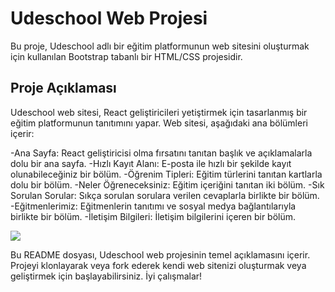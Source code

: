# Udeschool Web Projesi
Bu proje, Udeschool adlı bir eğitim platformunun web sitesini oluşturmak için kullanılan Bootstrap tabanlı bir HTML/CSS projesidir.
 ## Proje Açıklaması
 Udeschool web sitesi, React geliştiricileri yetiştirmek için tasarlanmış bir eğitim platformunun tanıtımını yapar. Web sitesi, aşağıdaki ana bölümleri içerir:

-Ana Sayfa: React geliştiricisi olma fırsatını tanıtan başlık ve açıklamalarla dolu bir ana sayfa.
-Hızlı Kayıt Alanı: E-posta ile hızlı bir şekilde kayıt olunabileceğiniz bir bölüm.
-Öğrenim Tipleri: Eğitim türlerini tanıtan kartlarla dolu bir bölüm.
-Neler Öğreneceksiniz: Eğitim içeriğini tanıtan iki bölüm.
-Sık Sorulan Sorular: Sıkça sorulan sorulara verilen cevaplarla birlikte bir bölüm.
-Eğitmenlerimiz: Eğitmenlerin tanıtımı ve sosyal medya bağlantılarıyla birlikte bir bölüm.
-İletişim Bilgileri: İletişim bilgilerini içeren bir bölüm.

![](/images/udeschool.gif)

Bu README dosyası, Udeschool web projesinin temel açıklamasını içerir. Projeyi klonlayarak veya fork ederek kendi web sitenizi oluşturmak veya geliştirmek için başlayabilirsiniz. İyi çalışmalar!